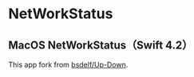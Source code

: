 # NetWorkStatus
MacOS NetWorkStatus（Swift 4.2）
-----
This app fork from [bsdelf/Up-Down](https://github.com/bsdelf/Up-Down).
